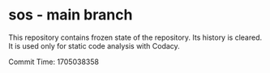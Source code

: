 # sos - main branch

This repository contains frozen state of the repository.
Its history is cleared. It is used only for static code
analysis with Codacy.

Commit Time: 1705038358